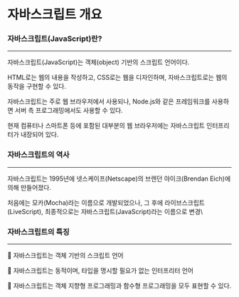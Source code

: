 # 자바스크립트  개요

### 자바스크립트(JavaScript)란?

---

자바스크립트(JavaScript)는 객체(object) 기반의 스크립트 언어이다.

HTML로는 웹의 내용을 작성하고, CSS로는 웹을 디자인하며, 자바스크립트로는 웹의 동작을 구현할 수 있다.

자바스크립트는 주로 웹 브라우저에서 사용되나, Node.js와 같은 프레임워크를 사용하면 서버 측 프로그래밍에서도 사용할 수 있다.

현재 컴퓨터나 스마트폰 등에 포함된 대부분의 웹 브라우저에는 자바스크립트 인터프리터가 내장되어 있다.

### 자바스크립트의 역사

---

자바스크립트는 1995년에 넷스케이프(Netscape)의 브렌던 아이크(Brendan Eich)에 의해 만들어졌다.

처음에는 모카(Mocha)라는 이름으로 개발되었으나, 그 후에 라이브스크립트(LiveScript), 최종적으로는 자바스크립트(JavaScript)라는 이름으로 변경\

### 자바스크립트의 특징

---

🔹 자바스크립트는 객체 기반의 스크립트 언어

🔹 자바스크립트는 동적이며, 타입을 명시할 필요가 없는 인터프리터 언어

🔹 자바스크립트는 객체 지향형 프로그래밍과 함수형 프로그래밍을 모두 표현할 수 있다.
